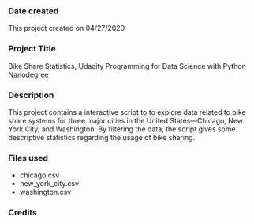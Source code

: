 ### Date created
This project created on 04/27/2020

### Project Title
Bike Share Statistics, Udacity Programming for Data Science with Python Nanodegree

### Description
This project contains a interactive script to  to explore data related to bike share systems for three major cities in the United States—Chicago, New York City, and Washington. By filtering the data, the script gives some descriptive statistics regarding the usage of bike sharing.

### Files used
* chicago.csv
* new_york_city.csv
* washington.csv

### Credits


